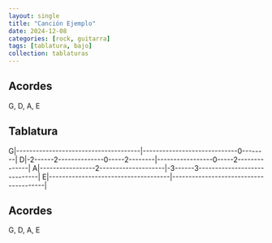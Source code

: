 ```yaml
---
layout: single
title: "Canción Ejemplo"
date: 2024-12-08
categories: [rock, guitarra]
tags: [tablatura, bajo]
collection: tablaturas
---
```

## Acordes
G, D, A, E

## Tablatura
G|--------------------------------------|-----------------------------0--------| 
D|-2------2--------------0-----2--------|-----------------0-----2--------------| 
A|-----------------2--------------------|-3------3-----------------------------| 
E|-------------------------------------|---------------------------------------|

## Acordes
G, D, A, E


